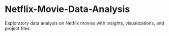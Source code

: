 # Netflix-Movie-Data-Analysis
Exploratory data analysis on Netflix movies with insights, visualizations, and project files
